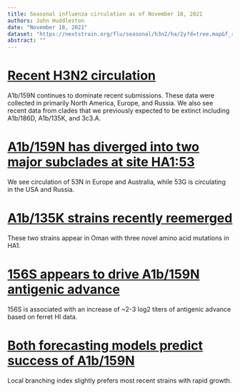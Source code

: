 ```yaml
---
title: Seasonal influenza circulation as of November 18, 2021
authors: John Huddleston
date: "November 18, 2021"
dataset: "https://nextstrain.org/flu/seasonal/h3n2/ha/2y?d=tree,map&f_recency=last%20week,last%20month&p=grid"
abstract: ""
---
```


# [Recent H3N2 circulation](https://nextstrain.org/flu/seasonal/h3n2/ha/2y?d=tree,map&f_recency=last%20week&p=grid)

A1b/159N continues to dominate recent submissions.
These data were collected in primarily North America, Europe, and Russia.
We also see recent data from clades that we previously expected to be extinct including A1b/186D, A1b/135K, and 3c3.A.

# [A1b/159N has diverged into two major subclades at site HA1:53](https://nextstrain.org/flu/seasonal/h3n2/ha/2y?c=gt-HA1_53&d=tree,map&f_recency=last%20week&label=clade:A1b/159N&p=grid)

We see circulation of 53N in Europe and Australia, while 53G is circulating in the USA and Russia.

# [A1b/135K strains recently reemerged](https://nextstrain.org/flu/seasonal/h3n2/ha/2y?d=tree,map&f_clade_membership=A1b/135K&f_recency=last%20week&label=clade:A1b/135K&p=grid)

These two strains appear in Oman with three novel amino acid mutations in HA1.

# [156S appears to drive A1b/159N antigenic advance](https://nextstrain.org/flu/seasonal/h3n2/ha/2y?branchLabel=aa&c=cTiterSub&d=tree,map&label=clade:A1b/159N&m=div&p=grid)

156S is associated with an increase of ~2-3 log2 titers of antigenic advance based on ferret HI data.

# [Both forecasting models predict success of A1b/159N](https://nextstrain.org/flu/seasonal/h3n2/ha/2y?d=tree,frequencies&l=scatter&p=full&regression=show&scatterX=weighted_distance_to_future_by_cTiter_x-ne_star)

Local branching index slightly prefers most recent strains with rapid growth.

